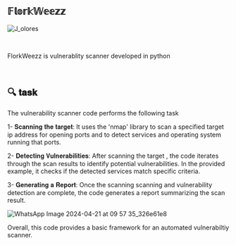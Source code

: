 ## 𝔽𝕝𝕠𝕣𝕜𝕎𝕖𝕖𝕫𝕫


  
![J_olores](https://github.com/Chandrikajoshi123/FlorkWeezz/assets/100508364/3e6e712f-c01b-44ab-85ad-249a3e9b03a0)


<br>

FlorkWeezz is vulnerablity scanner developed in python

<br>

## 🔍  𝐭𝐚𝐬𝐤 <br>
The vulnerability scanner code performs the following task

1- 𝐒𝐜𝐚𝐧𝐧𝐢𝐧𝐠 𝐭𝐡𝐞 𝐭𝐚𝐫𝐠𝐞𝐭: <sp> It uses the 'nmap' library to scan a specified target ip address for opening ports and to detect services and operating system running that ports.


2- 𝐃𝐞𝐭𝐞𝐜𝐭𝐢𝐧𝐠 𝐕𝐮𝐥𝐧𝐞𝐫𝐚𝐛𝐢𝐥𝐢𝐭𝐢𝐞𝐬: <sp> After scanning the target , the code iterates through the scan results to identify potential vulnerabilities. In the provided example, it checks if the detected services match specific criteria.

3- 𝐆𝐞𝐧𝐞𝐫𝐚𝐭𝐢𝐧𝐠 𝐚 𝐑𝐞𝐩𝐨𝐫𝐭: <sp> Once the scanning scanning and vulnerability detection are complete, the code generates a report summarizing the scan result. 




![WhatsApp Image 2024-04-21 at 09 57 35_326e61e8](https://github.com/Chandrikajoshi123/FlorkWeezz/assets/100508364/d78f2b28-4c60-4d3f-8274-5c013663928b)




Overall, this code provides a basic framework for an automated vulnerabiltiy scanner. 

